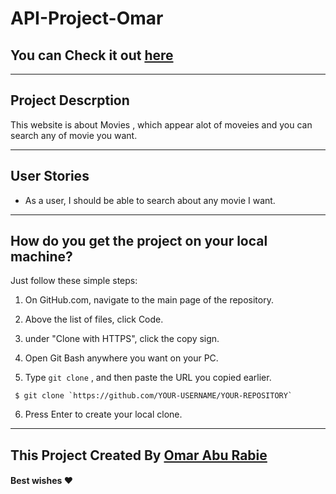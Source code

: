 # API-Project-Omar
## You can  Check it out [here](https://gsg-cf05.github.io/API-Project-Omar/)
-------------------------------------------------------------------

## Project Descrption 
This website is about Movies , which appear alot of moveies and you can search any of movie you want.

-------------------------------------------------------------------
## User  Stories
- As a user, I should be able to search about any movie I want.

----------------------------------------------------------------------
## How do you get the project on your local machine? <span id="clone"></span>

Just follow these simple steps:

1. On GitHub.com, navigate to the main page of the repository.

1. Above the list of files, click  Code.

1. under "Clone with HTTPS", click the copy sign.

1. Open Git Bash anywhere you want on your PC.

1. Type `git clone` , and then paste the URL you copied earlier.
```
 $ git clone `https://github.com/YOUR-USERNAME/YOUR-REPOSITORY`
```
6. Press Enter to create your local clone.

------------------------------------------------------------------

 ## This Project Created By [Omar Abu Rabie](https://github.com/omaraburabie3)
 
 #### Best wishes ♥